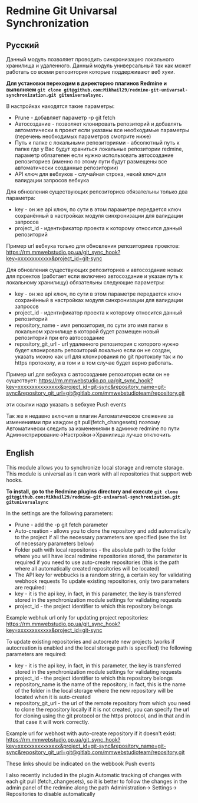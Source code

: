 # Redmine Git Univarsal Synchronization

## Русский 

Данный модуль позволяет проводить синхронизацию локального хранилища и удаленного. Данный модуль универсальный так как может работать со всеми репозитория которые поддерживают веб хуки.

**Для установки переходим в директорию плагинов Redmine и выполняем 
`git clone git@github.com:Mikhail29/redmine-git-univarsal-synchronization.git gituniversalsync.`**

В настройках находятся такие параметры:
* Prune - добавляет параметр -p git fetch
* Автосоздание - позволяет клонировать репозиторий и добавлять автоматически в проект если указаны все необходимые параметры (перечень необходимых параметров смотрите ниже)
* Путь к папке с локальными репозиториями - абсолютный путь к папке где у Вас будут храниться локальные репозитории redmine, параметр обязателен если нужно использовать автосоздание репозиториев (именно по этому пути будут размещены все автоматически созданные репозитории)
* API ключ для вебхуков - случайная строка, некий ключ для валидации запросов вебхука

Для обновления существующих репозиториев обязательны только два параметра:
* key - он же api ключ, по сути в этом параметре передается ключ сохранённый в настройках модуля синхронизации для валидации запросов
* project_id - идентификатор проекта к которому относится данный репозиторий

Пример url вебхука только для обновления репозиториев проектов:
https://rm.mmwebstudio.pp.ua/git_sync_hook?key=xxxxxxxxxxxx&project_id=git-sync

Для обновления существующих репозиториев и автосоздание новых для проектов (работает если включено автосоздание и указан путь к локальному хранилищу) обязательны следующие параметры:
* key - он же api ключ, по сути в этом параметре передается ключ сохранённый в настройках модуля синхронизации для валидации запросов
* project_id - идентификатор проекта к которому относится данный репозиторий
* repository_name - имя репозитория, по сути это имя папки в локальном хранилище в которой будет размещен новый репозиторий при его автосоздание
* repository_git_url - url удаленного репозитория с которого нужно будет клонировать репозиторий локально если он не создан, указать можно как url для клонирования по git протоколу так и по https протоколу, и в том и в том случае будет верно работать.

Пример url для вебхука с автосоздание репозитория если он не существует:
https://rm.mmwebstudio.pp.ua/git_sync_hook?key=xxxxxxxxxxxxxxx&project_id=git-sync&repository_name=git-sync&repository_git_url=git@gitlab.com/mmwebstudioteam/repository.git

эти ссылки надо указать в вебхуке Push events

Так же я недавно включил в плагин Автоматическое слежение за изменениями при каждом git pull(fetch_changesets) поэтому  Автоматически следить за изменениями в админке redmine по пути Администрирование->Настройки->Хранилища лучше отключить

## English

This module allows you to synchronize local storage and remote storage. This module is universal as it can work with all repositories that support web hooks.

**To install, go to the Redmine plugins directory and execute 
`git clone git@github.com:Mikhail29/redmine-git-univarsal-synchronization.git gituniversalsync`**

In the settings are the following parameters:
* Prune - add the -p git fetch parameter
* Auto-creation - allows you to clone the repository and add automatically to the project if all the necessary parameters are specified (see the list of necessary parameters below)
* Folder path with local repositories - the absolute path to the folder where you will have local redmine repositories stored, the parameter is required if you need to use auto-create repositories (this is the path where all automatically created repositories will be located)
* The API key for webbucks is a random string, a certain key for validating webhook requests
To update existing repositories, only two parameters are required:
* key - it is the api key, in fact, in this parameter, the key is transferred stored in the synchronization module settings for validating requests
* project_id - the project identifier to which this repository belongs

Example webhuk url only for updating project repositories:
https://rm.mmwebstudio.pp.ua/git_sync_hook?key=xxxxxxxxxxxx&project_id=git-sync

To update existing repositories and autocreate new projects (works if autocreation is enabled and the local storage path is specified) the following parameters are required:
* key - it is the api key, in fact, in this parameter, the key is transferred stored in the synchronization module settings for validating requests
* project_id - the project identifier to which this repository belongs
* repository_name is the name of the repository, in fact, this is the name of the folder in the local storage where the new repository will be located when it is auto-created
* repository_git_url - the url of the remote repository from which you need to clone the repository locally if it is not created, you can specify the url for cloning using the git protocol or the https protocol, and in that and in that case it will work correctly.

Example url for webhost with auto-create repository if it doesn't exist:
https://rm.mmwebstudio.pp.ua/git_sync_hook?key=xxxxxxxxxxxxxxx&project_id=git-sync&repository_name=git-sync&repository_git_url=git@gitlab.com/mmwebstudioteam/repository.git

These links should be indicated on the webbook Push events

I also recently included in the plugin Automatic tracking of changes with each git pull (fetch_changesets), so it is better to follow the changes in the admin panel of the redmine along the path Administration-> Settings-> Repositories to disable automatically
